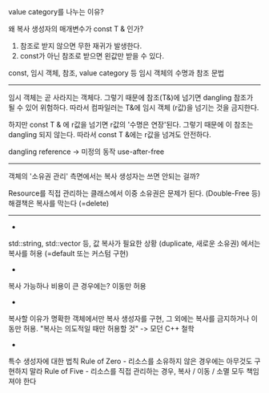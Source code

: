 value category를 나누는 이유?

왜 복사 생성자의 매개변수가 const T & 인가?

1. 참조로 받지 않으면 무한 재귀가 발생한다.
2. const가 아닌 참조로 받으면 왼값만 받을 수 있다.

const, 임시 객체, 참조, value category 등
임시 객체의 수명과 참조 문법

---

임시 객체는 곧 사라지는 객체다.
그렇기 때문에 참조(T&)에 넘기면 dangling 참조가 될 수 있어 위험하다.
따라서 컴파일러는 T&에 임시 객체 (r값)을 넘기는 것을 금지한다.

하지만 const T & 에 r값을 넘기면
r값의 '수명은 연장'된다.
그렇기 때문에 이 참조는 dangling 되지 않는다.
따라서 const T &에는 r값을 넘겨도 안전하다.

dangling reference -> 미정의 동작
use-after-free

---

객체의 '소유권 관리' 측면에서는 복사 생성자는 쓰면 안되는 걸까?

Resource를 직접 관리하는 클래스에서 이중 소유권은 문제가 된다. (Double-Free 등)
해결책은 복사를 막는다 (=delete)

---

-
std::string, std::vector 등, 값 복사가 필요한 상황 (duplicate, 새로운 소유권)
에서는 복사를 허용 (=default 또는 커스텀 구현)

-
복사 가능하나 비용이 큰 경우에는?
이동만 허용

-
복사할 이유가 명확한 객체에서만 복사 생성자를 구현, 그 외에는 복사를 금지하거나 이동만 허용.
"복사는 의도적일 때만 허용할 것" -> 모던 C++ 철학

-
특수 생성자에 대한 법칙
Rule of Zero - 리소스를 소유하지 않은 경우에는 아무것도 구현하지 말라
Rule of Five - 리소스를 직접 관리하는 경우, 복사 / 이동 / 소멸 모두 책임져야 한다